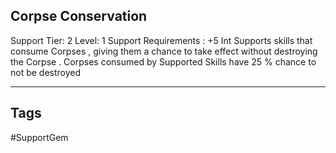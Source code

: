 ## Corpse Conservation
Support
Tier: 2
Level: 1
Support Requirements : +5 Int
Supports skills that consume Corpses , giving them a chance to take effect without destroying the Corpse .
Corpses consumed by Supported Skills have 25 % chance to not be destroyed

---
## Tags
#SupportGem
